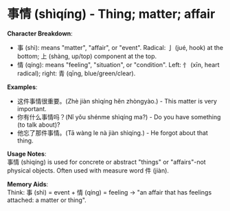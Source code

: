# **事情 (shìqíng) - Thing; matter; affair**

**Character Breakdown**:  
- 事 (shì): means "matter", "affair", or "event". Radical: 亅 (jué, hook) at the bottom; 上 (shàng, up/top) component at the top.  
- 情 (qíng): means "feeling", "situation", or "condition". Left: 忄 (xīn, heart radical); right: 青 (qīng, blue/green/clear).

**Examples**:  
- 这件事情很重要。(Zhè jiàn shìqíng hěn zhòngyào.) - This matter is very important.  
- 你有什么事情吗？(Nǐ yǒu shénme shìqíng ma?) - Do you have something (to talk about)?  
- 他忘了那件事情。(Tā wàng le nà jiàn shìqíng.) - He forgot about that thing.

**Usage Notes**:  
事情 (shìqíng) is used for concrete or abstract "things" or "affairs"-not physical objects. Often used with measure word 件 (jiàn).

**Memory Aids**:  
Think: 事 (shì) = event + 情 (qíng) = feeling → "an affair that has feelings attached: a matter or thing".